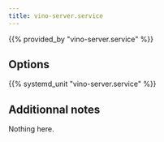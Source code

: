 ```yaml
---
title: vino-server.service
---
```


{{% provided_by "vino-server.service" %}}

## Options

{{% systemd_unit "vino-server.service" %}}

## Additionnal notes

Nothing here.